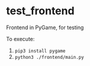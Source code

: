 # test_frontend

Frontend in PyGame, for testing

To execute:

1. `pip3 install pygame`
2. `python3 ./frontend/main.py` 